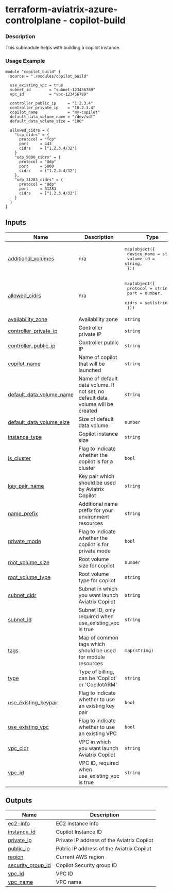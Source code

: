 <!-- BEGIN_TF_DOCS -->
# terraform-aviatrix-azure-controlplane - copilot-build

### Description
This submodule helps with building a copilot instance.

### Usage Example
```hcl
module "copilot_build" {
  source = "./modules/copilot_build"

  use_existing_vpc = true
  subnet_id        = "subnet-123456789"
  vpc_id           = "vpc-123456789"

  controller_public_ip     = "1.2.3.4"
  controller_private_ip    = "10.2.3.4"
  copilot_name             = "my-copilot"
  default_data_volume_name = "/dev/sdf"
  default_data_volume_size = "100"

  allowed_cidrs = {
    "tcp_cidrs" = {
      protocol = "Tcp"
      port     = 443
      cidrs    = ["1.2.3.4/32"]
    }
    "udp_5000_cidrs" = {
      protocol = "Udp"
      port     = 5000
      cidrs    = ["1.2.3.4/32"]
    },
    "udp_31283_cidrs" = {
      protocol = "Udp"
      port     = 31283
      cidrs    = ["1.2.3.4/32"]
    }
  }
}
```
## Inputs

| Name | Description | Type | Default | Required |
|------|-------------|------|---------|:--------:|
| <a name="input_additional_volumes"></a> [additional\_volumes](#input\_additional\_volumes) | n/a | <pre>map(object({<br/>    device_name = string,<br/>    volume_id   = string,<br/>  }))</pre> | `{}` | no |
| <a name="input_allowed_cidrs"></a> [allowed\_cidrs](#input\_allowed\_cidrs) | n/a | <pre>map(object({<br/>    protocol = string,<br/>    port     = number,<br/>    cidrs    = set(string),<br/>  }))</pre> | n/a | yes |
| <a name="input_availability_zone"></a> [availability\_zone](#input\_availability\_zone) | Availability zone | `string` | `""` | no |
| <a name="input_controller_private_ip"></a> [controller\_private\_ip](#input\_controller\_private\_ip) | Controller private IP | `string` | n/a | yes |
| <a name="input_controller_public_ip"></a> [controller\_public\_ip](#input\_controller\_public\_ip) | Controller public IP | `string` | `"0.0.0.0"` | no |
| <a name="input_copilot_name"></a> [copilot\_name](#input\_copilot\_name) | Name of copilot that will be launched | `string` | `""` | no |
| <a name="input_default_data_volume_name"></a> [default\_data\_volume\_name](#input\_default\_data\_volume\_name) | Name of default data volume. If not set, no default data volume will be created | `string` | `""` | no |
| <a name="input_default_data_volume_size"></a> [default\_data\_volume\_size](#input\_default\_data\_volume\_size) | Size of default data volume | `number` | `50` | no |
| <a name="input_instance_type"></a> [instance\_type](#input\_instance\_type) | Copilot instance size | `string` | `""` | no |
| <a name="input_is_cluster"></a> [is\_cluster](#input\_is\_cluster) | Flag to indicate whether the copilot is for a cluster | `bool` | `false` | no |
| <a name="input_key_pair_name"></a> [key\_pair\_name](#input\_key\_pair\_name) | Key pair which should be used by Aviatrix Copilot | `string` | `"aviatrix_copilot_kp"` | no |
| <a name="input_name_prefix"></a> [name\_prefix](#input\_name\_prefix) | Additional name prefix for your environment resources | `string` | `""` | no |
| <a name="input_private_mode"></a> [private\_mode](#input\_private\_mode) | Flag to indicate whether the copilot is for private mode | `bool` | `false` | no |
| <a name="input_root_volume_size"></a> [root\_volume\_size](#input\_root\_volume\_size) | Root volume size for copilot | `number` | `30` | no |
| <a name="input_root_volume_type"></a> [root\_volume\_type](#input\_root\_volume\_type) | Root volume type for copilot | `string` | `"gp3"` | no |
| <a name="input_subnet_cidr"></a> [subnet\_cidr](#input\_subnet\_cidr) | Subnet in which you want launch Aviatrix Copilot | `string` | `"10.0.1.0/24"` | no |
| <a name="input_subnet_id"></a> [subnet\_id](#input\_subnet\_id) | Subnet ID, only required when use\_existing\_vpc is true | `string` | `""` | no |
| <a name="input_tags"></a> [tags](#input\_tags) | Map of common tags which should be used for module resources | `map(string)` | `{}` | no |
| <a name="input_type"></a> [type](#input\_type) | Type of billing, can be 'Copilot' or 'CopilotARM' | `string` | `"Copilot"` | no |
| <a name="input_use_existing_keypair"></a> [use\_existing\_keypair](#input\_use\_existing\_keypair) | Flag to indicate whether to use an existing key pair | `bool` | `false` | no |
| <a name="input_use_existing_vpc"></a> [use\_existing\_vpc](#input\_use\_existing\_vpc) | Flag to indicate whether to use an existing VPC | `bool` | `false` | no |
| <a name="input_vpc_cidr"></a> [vpc\_cidr](#input\_vpc\_cidr) | VPC in which you want launch Aviatrix Copilot | `string` | `"10.0.0.0/16"` | no |
| <a name="input_vpc_id"></a> [vpc\_id](#input\_vpc\_id) | VPC ID, required when use\_existing\_vpc is true | `string` | `""` | no |

## Outputs

| Name | Description |
|------|-------------|
| <a name="output_ec2-info"></a> [ec2-info](#output\_ec2-info) | EC2 instance info |
| <a name="output_instance_id"></a> [instance\_id](#output\_instance\_id) | Copilot Instance ID |
| <a name="output_private_ip"></a> [private\_ip](#output\_private\_ip) | Private IP address of the Aviatrix Copilot |
| <a name="output_public_ip"></a> [public\_ip](#output\_public\_ip) | Public IP address of the Aviatrix Copilot |
| <a name="output_region"></a> [region](#output\_region) | Current AWS region |
| <a name="output_security_group_id"></a> [security\_group\_id](#output\_security\_group\_id) | Copilot Security group ID |
| <a name="output_vpc_id"></a> [vpc\_id](#output\_vpc\_id) | VPC ID |
| <a name="output_vpc_name"></a> [vpc\_name](#output\_vpc\_name) | VPC name |
<!-- END_TF_DOCS -->
